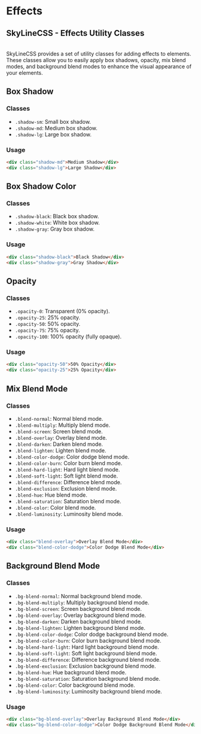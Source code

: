 # Effects

## SkyLineCSS - Effects Utility Classes

\
SkyLineCSS provides a set of utility classes for adding effects to elements. These classes allow you to easily apply box shadows, opacity, mix blend modes, and background blend modes to enhance the visual appearance of your elements.

## Box Shadow

### Classes

* `.shadow-sm`: Small box shadow.
* `.shadow-md`: Medium box shadow.
* `.shadow-lg`: Large box shadow.

### Usage

```html
<div class="shadow-md">Medium Shadow</div>
<div class="shadow-lg">Large Shadow</div>
```

## Box Shadow Color

### Classes

* `.shadow-black`: Black box shadow.
* `.shadow-white`: White box shadow.
* `.shadow-gray`: Gray box shadow.

### Usage

```html
<div class="shadow-black">Black Shadow</div>
<div class="shadow-gray">Gray Shadow</div>
```

## Opacity

### Classes

* `.opacity-0`: Transparent (0% opacity).
* `.opacity-25`: 25% opacity.
* `.opacity-50`: 50% opacity.
* `.opacity-75`: 75% opacity.
* `.opacity-100`: 100% opacity (fully opaque).

### Usage

```html
<div class="opacity-50">50% Opacity</div>
<div class="opacity-25">25% Opacity</div>
```

## Mix Blend Mode

### Classes

* `.blend-normal`: Normal blend mode.
* `.blend-multiply`: Multiply blend mode.
* `.blend-screen`: Screen blend mode.
* `.blend-overlay`: Overlay blend mode.
* `.blend-darken`: Darken blend mode.
* `.blend-lighten`: Lighten blend mode.
* `.blend-color-dodge`: Color dodge blend mode.
* `.blend-color-burn`: Color burn blend mode.
* `.blend-hard-light`: Hard light blend mode.
* `.blend-soft-light`: Soft light blend mode.
* `.blend-difference`: Difference blend mode.
* `.blend-exclusion`: Exclusion blend mode.
* `.blend-hue`: Hue blend mode.
* `.blend-saturation`: Saturation blend mode.
* `.blend-color`: Color blend mode.
* `.blend-luminosity`: Luminosity blend mode.

### Usage

```html
<div class="blend-overlay">Overlay Blend Mode</div>
<div class="blend-color-dodge">Color Dodge Blend Mode</div>
```

## Background Blend Mode

### Classes

* `.bg-blend-normal`: Normal background blend mode.
* `.bg-blend-multiply`: Multiply background blend mode.
* `.bg-blend-screen`: Screen background blend mode.
* `.bg-blend-overlay`: Overlay background blend mode.
* `.bg-blend-darken`: Darken background blend mode.
* `.bg-blend-lighten`: Lighten background blend mode.
* `.bg-blend-color-dodge`: Color dodge background blend mode.
* `.bg-blend-color-burn`: Color burn background blend mode.
* `.bg-blend-hard-light`: Hard light background blend mode.
* `.bg-blend-soft-light`: Soft light background blend mode.
* `.bg-blend-difference`: Difference background blend mode.
* `.bg-blend-exclusion`: Exclusion background blend mode.
* `.bg-blend-hue`: Hue background blend mode.
* `.bg-blend-saturation`: Saturation background blend mode.
* `.bg-blend-color`: Color background blend mode.
* `.bg-blend-luminosity`: Luminosity background blend mode.

### Usage

```html
<div class="bg-blend-overlay">Overlay Background Blend Mode</div>
<div class="bg-blend-color-dodge">Color Dodge Background Blend Mode</div>
```
